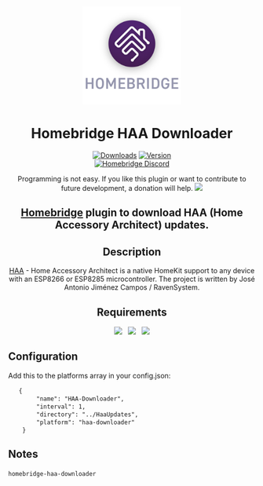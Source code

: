 <p ALIGN="CENTER">
<!-- <img src="branding/midea.png" width="250px"> -->
<img src="https://github.com/homebridge/branding/raw/master/logos/homebridge-wordmark-logo-vertical.png" width="200px">
</p>

<SPAN ALIGN="CENTER">

# Homebridge HAA Downloader

[![Downloads](https://img.shields.io/npm/dt/homebridge-haa-downloader.svg?color=critical)](https://www.npmjs.com/package/homebridge-haa-downloader)
[![Version](https://img.shields.io/npm/v/homebridge-haa-downloader)](https://www.npmjs.com/package/homebridge-haa-downloader)<br>
[![Homebridge Discord](https://img.shields.io/discord/432663330281226270?color=728ED5&logo=discord&label=discord)](https://discord.gg/WE4eqqjZ)<br>

Programming is not easy.
If you like this plugin or want to contribute to future development, a donation will help. <a target="blank" href="https://www.paypal.me/hillaliy"><img src="https://img.shields.io/badge/PayPal-Donate-blue.svg?logo=paypal"/></a><br>

## [Homebridge](https://github.com/nfarina/homebridge) plugin to download HAA (Home Accessory Architect) updates.

## Description

[HAA]("https://github.com/RavenSystem/esp-homekit-devices/wiki/Home") - Home Accessory Architect is a native HomeKit support to any device with an ESP8266 or ESP8285 microcontroller. The project is written by José Antonio Jiménez Campos / RavenSystem.

<!-- <img src="branding/Air_Conditioner.png" width="200px"> &nbsp;
<img src="branding/Dehumidifier.jpeg" width="200px"> -->

## Requirements

<img src="https://img.shields.io/badge/node-%3E%3D16.0.0-brightgreen"> &nbsp;
<img src="https://img.shields.io/badge/homebridge-%3E%3D1.3.4-brightgreen"> &nbsp;
<img src="https://img.shields.io/badge/iOS-%3E%3D14.0.0-brightgreen">

<SPAN ALIGN="Left">

## Configuration

Add this to the platforms array in your config.json:

       {
            "name": "HAA-Downloader",
            "interval": 1,
            "directory": "../HaaUpdates",
            "platform": "haa-downloader"
        }

## Notes

`homebridge-haa-downloader`
